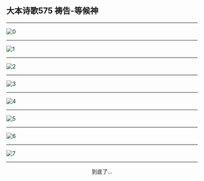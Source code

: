 
## 大本诗歌575 祷告-等候神
        
<div id="aplayer0"></div>

---

<img alt="0" data-original="/data/d0575/0">

---

<img alt="1" data-original="/data/d0575/1">

---

<img alt="2" data-original="/data/d0575/2">

---

<img alt="3" data-original="/data/d0575/3">

---

<img alt="4" data-original="/data/d0575/4">

---

<img alt="5" data-original="/data/d0575/5">

---

<img alt="6" data-original="/data/d0575/6">

---

<img alt="7" data-original="/data/d0575/7">

---

<p style="text-align: center">到底了...</p>

<script src="/js/dist-view.js"></script>

<script>
MAIN.id = 'd0575';
        
const ap0 = new APlayer({
    container: document.getElementById('aplayer0'),
    volume: 1,
    loop: 'none',
    preload: 'none',
    audio: [{
        name: '大本诗歌575.mp3',
        artist: '大本诗歌',
        url: 'https://res.wx.qq.com/voice/getvoice?mediaid=MzI0NTk3MDM5M18yMjQ3NDk0Nzkw',
        cover: '/favicon'
    }]
});
</script>
